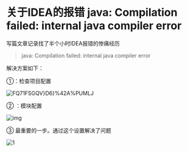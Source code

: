 # 关于IDEA的报错 java: Compilation failed: internal java compiler error

写篇文章记录找了半个小时IDEA报错的惨痛经历

> java: Compilation failed: internal java compiler error

解决方案如下：

①：检查项目配置

![FQ71FSGQV}D6}%42A%PUMLJ](https://i.loli.net/2021/11/18/qDI4X15sW23BJPp.png)

② ：模块配置

![img](https://i.loli.net/2021/11/18/OKEc8ejVMua3ibA.png)

③ 最重要的一步。通过这个设置解决了问题

![1](https://i.loli.net/2021/11/18/nMEh3pqI9r7iXGQ.png)